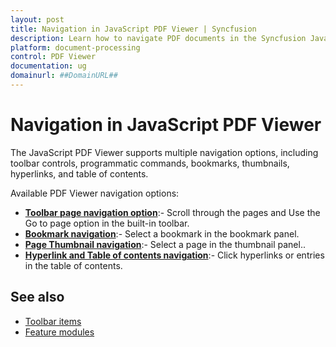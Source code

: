 ```yaml
---
layout: post
title: Navigation in JavaScript PDF Viewer | Syncfusion
description: Learn how to navigate PDF documents in the Syncfusion JavaScript PDF Viewer using toolbar controls, bookmarks, thumbnails, and hyperlinks.
platform: document-processing
control: PDF Viewer
documentation: ug
domainurl: ##DomainURL##
---
```


# Navigation in JavaScript PDF Viewer

The JavaScript PDF Viewer supports multiple navigation options, including toolbar controls, programmatic commands, bookmarks, thumbnails, hyperlinks, and table of contents.

Available PDF Viewer navigation options:

* [**Toolbar page navigation option**](./interactive-pdf-navigation/page-navigation):- Scroll through the pages and Use the Go to page option in the built-in toolbar.
* [**Bookmark navigation**](./interactive-pdf-navigation/bookmark-navigation):- Select a bookmark in the bookmark panel.
* [**Page Thumbnail navigation**](./interactive-pdf-navigation/page-thumbnail-navigation):- Select a page in the thumbnail panel..
* [**Hyperlink and Table of contents navigation**](./interactive-pdf-navigation/hyperlink-navigation):-  Click hyperlinks or entries in the table of contents.

## See also

* [Toolbar items](https://help.syncfusion.com/document-processing/pdf/pdf-viewer/javascript-es5/toolbar/)
* [Feature modules](https://help.syncfusion.com/document-processing/pdf/pdf-viewer/javascript-es5/feature-module/)
